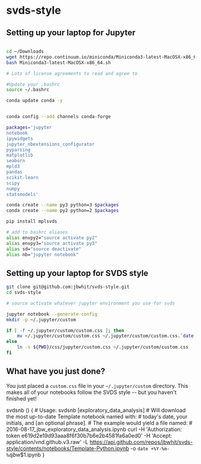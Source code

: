 # svds-style

## Setting up your laptop for Jupyter


```bash

cd ~/Downloads
wget https://repo.continuum.io/miniconda/Miniconda3-latest-MacOSX-x86_64.sh
bash Miniconda3-latest-MacOSX-x86_64.sh

# Lots of license agreements to read and agree to

#Update your .bashrc
source ~/.bashrc

conda update conda -y
```

```bash

conda config --add channels conda-forge

packages='jupyter
notebook
ipywidgets
jupyter_nbextensions_configurator
pyparsing
matplotlib
seaborn
mpld3
pandas
scikit-learn
scipy
numpy
statsmodels'

conda create --name py3 python=3 $packages
conda create --name py2 python=2 $packages

pip install mplsvds

# add to bashrc aliases
alias envpy2="source activate py2"
alias envpy3="source activate py3"
alias sd="source deactivate"
alias nb="jupyter notebook"

```

## Setting up your laptop for SVDS style

```bash
git clone git@github.com:jbwhit/svds-style.git
cd svds-style

# source activate whatever jupyter environment you use for svds

jupyter notebook --generate-config
mkdir -p ~/.jupyter/custom

if [ -f ~/.jupyter/custom/custom.css ]; then
    mv ~/.jupyter/custom/custom.css ~/.jupyter/custom/custom.css.`date +%Y-%m-%d`
else
    ln -s ${PWD}/css/jupyter/custom.css ~/.jupyter/custom/custom.css
fi
```

## What have you just done?

You just placed a `custom.css` file in your `~/.jupyter/custom` directory. This makes all of your notebooks follow the SVDS style -- but you haven't finished yet! 


svdsnb () {
    # Usage: svdsnb [exploratory_data_analysis]
    # Will download the most up-to-date Template notebook named with:
    # today's date, your initials, and [an optional phrase].
    # The example would yield a file named: 
    # 2016-08-17_jbw_exploratory_data_analysis.ipynb
    curl -H 'Authorization: token e619d2e19d93aaa8f6f30b7b6e2b4581fa6a0ed0' -H 'Accept: application/vnd.github.v3.raw' -L https://api.github.com/repos/jbwhit/svds-style/contents/notebooks/Template-Python.ipynb -o `date +%Y-%m-%d`_jbw_$1.ipynb
} 
